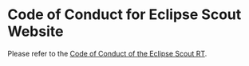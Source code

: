 # Code of Conduct for Eclipse Scout Website

Please refer to the [Code of Conduct of the Eclipse Scout RT](https://github.com/eclipse-scout/scout.rt/blob/releases/23.1/CODE_OF_CONDUCT.md).

